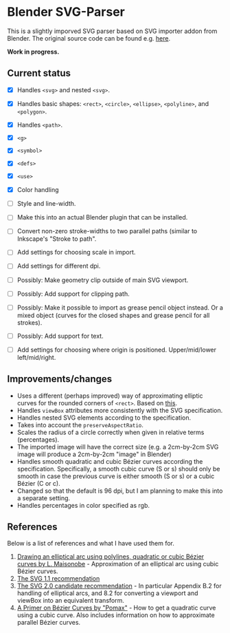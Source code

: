 # Blender SVG-Parser

This is a slightly imporved SVG parser based on SVG importer addon from Blender.
The original source code can be found e.g. [here](https://github.com/sobotka/blender-addons/tree/master/io_curve_svg). 

**Work in progress.** 

## Current status
- [x] Handles `<svg>` and nested `<svg>`.
- [x] Handles basic shapes: `<rect>`, `<circle>`, `<ellipse>`, `<polyline>`, and `<polygon>`. 
- [x] Handles `<path>`. 
- [x] `<g>` 
- [x] `<symbol>`
- [x] `<defs>`
- [x] `<use>`
- [x] Color handling
- [ ] Style and line-width.
- [ ] Make this into an actual Blender plugin that can be installed. 
- [ ] Convert non-zero stroke-widths to two parallel paths (similar to Inkscape's "Stroke to path". 
- [ ] Add settings for choosing scale in import.
- [ ] Add settings for different dpi. 
- [ ] Possibly: Make geometry clip outside of main SVG viewport. 
- [ ] Possibly: Add support for clipping path. 
- [ ] Possibly: Make it possible to import as grease pencil object instead. Or a mixed object (curves for the closed shapes and grease pencil for all strokes). 
- [ ] Possibly: Add support for text. 
- [ ] Add settings for choosing where origin is positioned. Upper/mid/lower left/mid/right.


## Improvements/changes
* Uses a different (perhaps improved) way of approximating elliptic curves for the rounded corners of `<rect>`. Based on [this](http://www.spaceroots.org/documents/ellipse/elliptical-arc.pdf).
* Handles `viewBox` attributes more consistently with the SVG specification. 
* Handles nested SVG elements according to the specification. 
* Takes into account the `preserveAspectRatio`.
* Scales the radius of a circle correctly when given in relative terms (percentages). 
* The imported image will have the correct size (e.g. a 2cm-by-2cm SVG image will produce a 2cm-by-2cm "image" in Blender)
* Handles smooth quadratic and cubic Bézier curves according the specification. Specifically, a smooth cubic curve (S or s) should only be smooth in case the previous curve is either smooth (S or s) or a cubic Bézier (C or c). 
* Changed so that the default is 96 dpi, but I am planning to make this into a separate setting.
* Handles percentages in color specified as rgb.

## References 
Below is a list of references and what I have used them for. 
1. [Drawing an elliptical arc using polylines, quadratic or cubic Bézier curves by L. Maisonobe](http://www.spaceroots.org/documents/ellipse/elliptical-arc.pdf) - Approximation of an elliptical arc using cubic Bézier curves. 
2. [The SVG 1.1 recommendation](https://www.w3.org/TR/SVG11/Overview.html)
3. [The SVG 2.0 candidate recommendation](https://www.w3.org/TR/SVG2/Overview.html) - In particular Appendix B.2 for handling of elliptical arcs, and 8.2 for converting a viewport and viewBox into an equivalent transform.
4. [A Primer on Bézier Curves by "Pomax"](https://pomax.github.io/bezierinfo/) - How to get a quadratic curve using a cubic curve. Also includes information on how to approximate parallel Bézier curves. 
